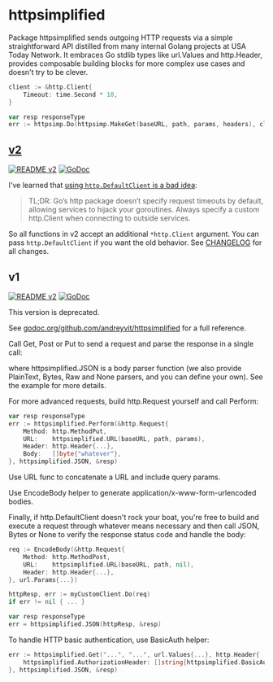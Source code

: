 # httpsimplified

Package httpsimplified sends outgoing HTTP requests via a simple straightforward API distilled from many internal Golang projects at USA Today Network. It embraces Go stdlib types like url.Values and http.Header, provides composable building blocks for more complex use cases and doesn't try to be clever.

```go
client := &http.Client{
    Timeout: time.Second * 10,
}

var resp responseType
err := httpsimp.Do(httpsimp.MakeGet(baseURL, path, params, headers), client, httpsimp.JSON(&resp))
```

## [v2](v2/)

[![README v2](https://img.shields.io/badge/readme-v2-green.svg)](v2/) [![GoDoc](https://godoc.org/github.com/andreyvit/httpsimplified/v2?status.svg)](https://godoc.org/github.com/andreyvit/httpsimplified/v2)

I've learned that [using `http.DefaultClient` is a bad idea](https://medium.com/@nate510/don-t-use-go-s-default-http-client-4804cb19f779):

> TL;DR: Go’s http package doesn’t specify request timeouts by default, allowing services to hijack your goroutines. Always specify a custom http.Client when connecting to outside services.

So all functions in v2 accept an additional `*http.Client` argument. You can pass `http.DefaultClient` if you want the old behavior. See [CHANGELOG](CHANGELOG.md) for all changes.


## v1

[![README v2](https://img.shields.io/badge/readme-v1-orange.svg)](README-v1.md) [![GoDoc](https://godoc.org/github.com/andreyvit/httpsimplified?status.svg)](https://godoc.org/github.com/andreyvit/httpsimplified)

This version is deprecated.



See [godoc.org/github.com/andreyvit/httpsimplified](https://godoc.org/github.com/andreyvit/httpsimplified) for a full reference.

Call Get, Post or Put to send a request and parse the response in a single call:


where httpsimplified.JSON is a body parser function (we also provide PlainText, Bytes, Raw and None parsers, and you can define your own). See the example for more details.

For more advanced requests, build http.Request yourself and call Perform:

```go
var resp responseType
err := httpsimplified.Perform(&http.Request{
    Method: http.MethodPut,
    URL:    httpsimplified.URL(baseURL, path, params),
    Header: http.Header{...},
    Body:   []byte{"whatever"},
}, httpsimplified.JSON, &resp)
```

Use URL func to concatenate a URL and include query params.

Use EncodeBody helper to generate application/x-www-form-urlencoded bodies.

Finally, if http.DefaultClient doesn't rock your boat, you're free to build and execute a request through whatever means necessary and then call JSON, Bytes or None to verify the response status code and handle the body:

```go
req := EncodeBody(&http.Request{
    Method: http.MethodPost,
    URL:    httpsimplified.URL(baseURL, path, nil),
    Header: http.Header{...},
}, url.Params{...})

httpResp, err := myCustomClient.Do(req)
if err != nil { ... }

var resp responseType
err = httpsimplified.JSON(httpResp, &resp)
```

To handle HTTP basic authentication, use BasicAuth helper:

```go
err := httpsimplified.Get("...", "...", url.Values{...}, http.Header{
    httpsimplified.AuthorizationHeader: []string{httpsimplified.BasicAuth("user", "pw")},
}, httpsimplified.JSON, &resp)
```
